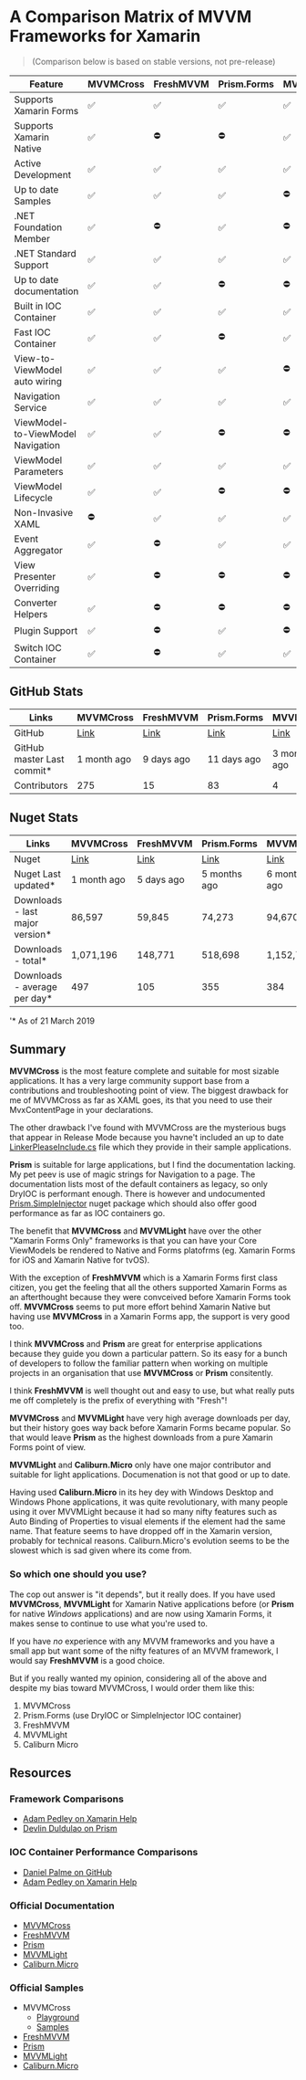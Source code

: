 # A Comparison Matrix of MVVM Frameworks for Xamarin

>(Comparison below is based on stable versions, not pre-release)

|Feature|MVVMCross|FreshMVVM|Prism.Forms|MVVMLight|Caliburn.Micro|
|-------|---------|---------|-----------|---------|------------|
|Supports Xamarin Forms|:white_check_mark:|:white_check_mark:|:white_check_mark:|:white_check_mark:|:white_check_mark:|
|Supports Xamarin Native|:white_check_mark:|:no_entry:|:no_entry:|:white_check_mark:|:no_entry:|
|Active Development|:white_check_mark:|:white_check_mark:|:white_check_mark:|:white_check_mark:|:white_check_mark:|
|Up to date Samples|:white_check_mark:|:white_check_mark:|:white_check_mark:|:no_entry:|:white_check_mark:|
|.NET Foundation Member|:white_check_mark:|:no_entry:|:white_check_mark:|:no_entry:|:no_entry:|
|.NET Standard Support|:white_check_mark:|:white_check_mark:|:white_check_mark:|:white_check_mark:|:no_entry:|
|Up to date documentation|:white_check_mark:|:white_check_mark:|:no_entry:|:no_entry:|:no_entry:|
|Built in IOC Container|:white_check_mark:|:white_check_mark:|:white_check_mark:|:white_check_mark:|:white_check_mark:|
|Fast IOC Container|:white_check_mark:|:white_check_mark:|:no_entry:|:white_check_mark:|:white_check_mark:|
|View-to-ViewModel auto wiring|:white_check_mark:|:white_check_mark:|:white_check_mark:|:no_entry:|:white_check_mark:|
|Navigation Service|:white_check_mark:|:white_check_mark:|:white_check_mark:|:white_check_mark:|:white_check_mark:|
|ViewModel-to-ViewModel Navigation|:white_check_mark:|:white_check_mark:|:no_entry:|:no_entry:|:white_check_mark:|
|ViewModel Parameters|:white_check_mark:|:white_check_mark:|:white_check_mark:|:white_check_mark:|:white_check_mark:|
|ViewModel Lifecycle|:white_check_mark:|:white_check_mark:|:no_entry:|:no_entry:|:white_check_mark:|    
|Non-Invasive XAML|:no_entry:|:white_check_mark:|:white_check_mark:|:white_check_mark:|:white_check_mark:|
|Event Aggregator|:white_check_mark:|:no_entry:|:white_check_mark:|:white_check_mark:|:white_check_mark:|
|View Presenter Overriding|:white_check_mark:|:no_entry:|:no_entry:|:no_entry:|:no_entry:|
|Converter Helpers|:white_check_mark:|:no_entry:|:no_entry:|:no_entry:|:no_entry:|
|Plugin Support|:white_check_mark:|:no_entry:|:white_check_mark:|:no_entry:|:no_entry:|
|Switch IOC Container|:white_check_mark:|:no_entry:|:white_check_mark:|:white_check_mark:|:white_check_mark:|


## GitHub Stats

|Links|MVVMCross|FreshMVVM|Prism.Forms|MVVMLight|Caliburn.Micro|
|-----|---------|---------|-----------|---------|---------|
|GitHub|[Link](https://github.com/MvvmCross/MvvmCross)|[Link](https://github.com/rid00z/FreshMvvm)|[Link](https://github.com/PrismLibrary/Prism)|[Link](https://github.com/lbugnion/mvvmlight)|[Link](https://github.com/caliburn-micro/caliburn.micro)|
|GitHub master Last commit*|1 month ago|9 days ago|11 days ago|3 months ago|1 month ago|
|Contributors|275|15|83|4|34|


## Nuget Stats
|Links|MVVMCross|FreshMVVM|Prism.Forms|MVVMLight|Caliburn.Micro|
|-----|---------|---------|-----------|---------|---------|
|Nuget|[Link](https://www.nuget.org/packages/MvvmCross/)|[Link](https://www.nuget.org/packages/FreshMvvm/)|[Link](https://www.nuget.org/packages/Prism.Forms/)|[Link](https://www.nuget.org/packages/MvvmLight/)|[Link](https://www.nuget.org/packages/Caliburn.Micro)|
|Nuget Last updated*|1 month ago|5 days ago|5 months ago|6 months ago|14 months ago|
|Downloads - last major version*|86,597|59,845|74,273|94,670|122,487|
|Downloads - total*|1,071,196|148,771|518,698|1,152,775|793,456|
|Downloads - average per day*|497|105|355|384|273|

 '* As of 21 March 2019

## Summary

**MVVMCross** is the most feature complete and suitable for most sizable applications.  It has a very large community support base from a contributions and troubleshooting point of view. The biggest drawback for me of MVVMCross as far as XAML goes, its that you need to use their MvxContentPage in your declarations.

The other drawback I've found with MVVMCross are the mysterious bugs that appear in Release Mode because you havne't included an up to date [LinkerPleaseInclude.cs](https://github.com/MvvmCross/MvvmCross-Samples/blob/master/StarWarsSample/StarWarsSample.Forms/StarWarsSample.Forms.iOS/LinkerPleaseInclude.cs) file which they provide in their sample applications.

**Prism** is suitable for large applications, but I find the documentation lacking.  My pet peev is use of magic strings for Navigation to a page.  The documentation lists most of the default containers as legacy, so only DryIOC is performant enough.  There is however and undocumented [Prism.SimpleInjector](https://www.nuget.org/packages/Prism.SimpleInjector/) nuget package which should also offer good performance as far as IOC containers go. 

The benefit that **MVVMCross** and **MVVMLight** have over the other "Xamarin Forms Only" frameworks is that you can have your Core ViewModels be rendered to Native and Forms platofrms (eg.  Xamarin Forms for iOS and Xamarin Native for tvOS).

With the exception of **FreshMVVM** which is a Xamarin Forms first class citizen, you get the feeling that all the others supported Xamarin Forms as an afterthought because they were convceived before Xamarin Forms took off.   **MVVMCross** seems to put more effort behind Xamarin Native but having use **MVVMCross** in a Xamarin Forms app, the support is very good too.

I think **MVVMCross** and **Prism** are great for enterprise applications because they guide you down a particular pattern.  So its easy for a bunch of developers to follow the familiar pattern when working on multiple projects in an organisation that use **MVVMCross** or **Prism** consitently.  

I think **FreshMVVM** is well thought out and easy to use, but what really puts me off completely is the prefix of everything with "Fresh"! 

**MVVMCross** and **MVVMLight** have very high average downloads per day, but their history goes way back before Xamarin Forms became popular.  So that would leave **Prism** as the highest downloads from a pure Xamarin Forms point of view.

**MVVMLight** and **Caliburn.Micro** only have one major contributor and suitable for light applications. Documenation is not that good or up to date.

Having used **Caliburn.Micro** in its hey dey with Windows Desktop and Windows Phone applications, it was quite revolutionary, with many people using it over MVVMLight because it had so many nifty features such as Auto Binding of Properties to visual elements if the element had the same name.  That feature seems to have dropped off in the Xamarin version, probably for technical reasons.  Caliburn.Micro's evolution seems to be the slowest which is sad given where its come from.


### So which one should you use?

The cop out answer is "it depends", but it really does. If you have used **MVVMCross**, **MVVMLight** for Xamarin Native applications before (or **Prism** for native *Windows* applications) and are now using Xamarin Forms, it makes sense to continue to use what you're used to.  

If you have *no* experience with any MVVM frameworks and you have a small app but want some of the nifty features of an MVVM framework, I would say **FreshMVVM** is a good choice. 

But if you really wanted my opinion, considering all of the above and despite my bias toward MVVMCross, I would order them like this:

1. MVVMCross
2. Prism.Forms (use DryIOC or SimpleInjector IOC container)
3. FreshMVVM
4. MVVMLight
5. Caliburn Micro

## Resources

### Framework Comparisons
- [Adam Pedley on Xamarin Help](https://xamarinhelp.com/use-xamarin-forms-mvvm-framework/)
- [Devlin Duldulao on Prism](https://devlinduldulao.pro/using-prism-framework-in-xamarin-forms/)

### IOC Container Performance Comparisons

- [Daniel Palme on GitHub](https://github.com/danielpalme/IocPerformance)
- [Adam Pedley on Xamarin Help](https://xamarinhelp.com/ioc-container-performance/)

### Official Documentation

- [MVVMCross](https://www.mvvmcross.com/documentation/)
- [FreshMVVM](https://github.com/rid00z/FreshMvvm)
- [Prism](http://prismlibrary.github.io/docs/)
- [MVVMLight](https://galasoft.ch/posts/2014/07/using-xamarin-forms-with-mvvmlight)
- [Caliburn.Micro](https://caliburnmicro.com/documentation/)

### Official Samples

- MVVMCross
  - [Playground](https://github.com/MvvmCross/MvvmCross/tree/develop/Projects/Playground)
  - [Samples](https://github.com/MvvmCross/MvvmCross-Samples)
- [FreshMVVM](https://github.com/rid00z/FreshMvvm/tree/master/samples)
- [Prism](https://github.com/PrismLibrary/Prism-Samples-Forms.git)
- [MVVMLight](https://github.com/lbugnion/sample-crossplatform-flowers.git)
- [Caliburn.Micro](https://github.com/Caliburn-Micro/Caliburn.Micro/tree/master/samples)


